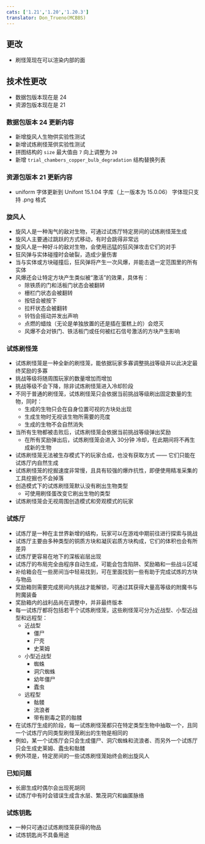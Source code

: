 ```yaml
---
cats: ['1.21','1.20','1.20.3']
translator: Don_Trueno(MCBBS)
---
```

## 更改
* 刷怪笼现在可以渲染内部的面
## 技术性更改
* 数据包版本现在是 24
* 资源包版本现在是 21
### 数据包版本 24 更新内容
* 新增旋风人生物供实验性测试
* 新增试炼刷怪笼供实验性测试
* 拼图结构的 `size` 最大值由 `7` 向上调整为 `20`
* 新增 `trial_chambers_copper_bulb_degradation` 结构替换列表
### 资源包版本 21 更新内容
* uniform 字体更新到 Unifont 15.1.04 字库（上一版本为 15.0.06）
字体现只支持 .png 格式
### 旋风人
* 旋风人是一种淘气的敌对生物，可通过试炼厅特定房间的试炼刷怪笼生成
* 旋风人主要通过跳跃的方式移动，有时会跳得非常远
* 旋风人是一种好斗的敌对生物，会使用迅猛的狂风弹攻击它们的对手
* 狂风弹与实体碰撞时会破裂，造成少量伤害
* 当与实体或方块碰撞后，狂风弹将产生一次风爆，并能击退一定范围里的所有实体
* 风爆还会让特定方块产生类似被“激活”的效果，具体有：
    * 除铁质的门和活板门状态会被翻转
    * 栅栏门状态会被翻转
    * 按钮会被按下
    * 拉杆状态会被翻转
    * 铃铛会摇动并发出声响
    * 点燃的蜡烛（无论是单独放置的还是插在蛋糕上的）会熄灭
    * 风爆不会对铁门、铁活板门或任何被红石信号激活的方块产生影响
### 试炼刷怪笼
* 试炼刷怪笼是一种全新的刷怪笼，能依据玩家多寡调整挑战等级并以此决定最终奖励的多寡
* 挑战等级将随周围玩家的数量增加而增加
* 挑战等级不会下降，除非试炼刷怪笼进入冷却阶段
* 不同于普通的刷怪笼，试炼刷怪笼只会依据当前挑战等级刷出固定数量的生物，同时：
    * 生成的生物只会在自身位置可视的方块处出现
    * 生成生物时无视该生物所需要的亮度
    * 生成的生物不会自然消失
* 当所有生物都被击败后，试炼刷怪笼会依据当前挑战等级弹出奖励
    * 在所有奖励弹出后，试炼刷怪笼会进入 30分钟 冷却，在此期间将不再生成新的生物
* 试炼刷怪笼无法被生存模式下的玩家合成，也没有获取方式 —— 它们只能在试炼厅内自然生成
* 试炼刷怪笼的挖掘速度非常慢，且具有较强的爆炸抗性，即便使用精准采集的工具挖掘也不会掉落
* 创造模式下的试炼刷怪笼默认没有刷出生物类型
    * 可使用刷怪蛋改变它刷出生物的类型
* 试炼刷怪笼会无视周围创造模式和旁观模式的玩家
### 试炼厅
* 试炼厅是一种在主世界新增的结构，玩家可以在游戏中期前往进行探索与挑战
* 试炼厅主要由多种类型的铜质方块和凝灰岩质方块构成，它们的体积也会有所差异
* 试炼厅更容易在地下的深板岩层出现
* 试炼厅的布局完全由程序自动生成，可能会包含陷阱、奖励箱和一些战斗区域
* 补给箱会在一些房间当中轻易找到，可在里面找到一些有助于完成试炼的方块与物品
* 奖励箱则需要完成房间内挑战才能解锁，可通过其获得大量高等级的附魔书与附魔装备
* 奖励箱内的战利品尚在调整中，并非最终版本
* 每一试炼厅都将包括若干个试炼刷怪笼，这些刷怪笼可分为近战型、小型近战型和远程型：
    * 近战型
        * 僵尸
        * 尸壳
        * 史莱姆
    * 小型近战型
        * 蜘蛛
        * 洞穴蜘蛛
        * 幼年僵尸
        * 蠹虫
    * 远程型
        * 骷髅
        * 流浪者
        * 带有剧毒之箭的骷髅
* 在试炼厅生成的阶段，每一试炼刷怪笼都只在特定类型生物中抽取一个，且同一个试炼厅内同类型刷怪笼刷出的生物是相同的
* 例如，某一个试炼厅会只会生成僵尸、洞穴蜘蛛和流浪者、而另外一个试炼厅只会生成史莱姆、蠹虫和骷髅
* 例外项是，特定房间的一些试炼刷怪笼始终会刷出旋风人
### 已知问题
* 长廊生成时偶尔会出现死胡同
* 试炼厅中有时会错误生成含水层、繁茂洞穴和幽匿脉络
### 试炼钥匙
* 一种只可通过试炼刷怪笼获得的物品
* 试炼钥匙尚不具备用途